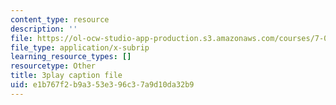 ```yaml
---
content_type: resource
description: ''
file: https://ol-ocw-studio-app-production.s3.amazonaws.com/courses/7-01sc-fundamentals-of-biology-fall-2011/e1b767f2b9a353e396c37a9d10da32b9_DRBREvFL19g.vtt
file_type: application/x-subrip
learning_resource_types: []
resourcetype: Other
title: 3play caption file
uid: e1b767f2-b9a3-53e3-96c3-7a9d10da32b9
---
```

